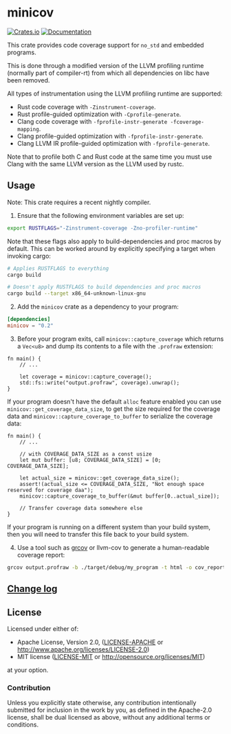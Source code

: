 minicov
=======

[![Crates.io](https://img.shields.io/crates/v/minicov.svg)](https://crates.io/crates/minicov)
[![Documentation](https://docs.rs/minicov/badge.svg)](https://docs.rs/minicov)

This crate provides code coverage support for `no_std` and embedded programs.

This is done through a modified version of the LLVM profiling runtime (normally
part of compiler-rt) from which all dependencies on libc have been removed.

All types of instrumentation using the LLVM profiling runtime are supported:
- Rust code coverage with `-Zinstrument-coverage`.
- Rust profile-guided optimization with `-Cprofile-generate`.
- Clang code coverage with `-fprofile-instr-generate -fcoverage-mapping`.
- Clang profile-guided optimization with `-fprofile-instr-generate`.
- Clang LLVM IR profile-guided optimization with `-fprofile-generate`.

Note that to profile both C and Rust code at the same time you must use Clang
with the same LLVM version as the LLVM used by rustc.

## Usage

Note: This crate requires a recent nightly compiler.

1. Ensure that the following environment variables are set up:

```sh
export RUSTFLAGS="-Zinstrument-coverage -Zno-profiler-runtime"
```

Note that these flags also apply to build-dependencies and proc
macros by default. This can be worked around by explicitly
specifying a target when invoking cargo:

```sh
# Applies RUSTFLAGS to everything
cargo build

# Doesn't apply RUSTFLAGS to build dependencies and proc macros
cargo build --target x86_64-unknown-linux-gnu
```

2. Add the `minicov` crate as a dependency to your program:

```toml
[dependencies]
minicov = "0.2"
```

3. Before your program exits, call `minicov::capture_coverage` which returns
   a `Vec<u8>` and dump its contents to a file with the `.profraw` extension:

```ignore
fn main() {
    // ...

    let coverage = minicov::capture_coverage();
    std::fs::write("output.profraw", coverage).unwrap();
}
```

If your program doesn't have the default `alloc` feature enabled you can use 
`minicov::get_coverage_data_size`, to get the size required for the coverage data 
and `minicov::capture_coverage_to_buffer` to serialize the coverage data:

```ignore
fn main() {
    // ...

    // with COVERAGE_DATA_SIZE as a const usize
    let mut buffer: [u8; COVERAGE_DATA_SIZE] = [0; COVERAGE_DATA_SIZE];
    
    let actual_size = minicov::get_coverage_data_size();
    assert!(actual_size <= COVERAGE_DATA_SIZE, "Not enough space reserved for coverage daa");
    minicov::capture_coverage_to_buffer(&mut buffer[0..actual_size]);
    
    // Transfer coverage data somewhere else
}
```

If your program is running on a different system than your build system, then
you will need to transfer this file back to your build system.

4. Use a tool such as [grcov] or llvm-cov to generate a human-readable coverage
report:

```sh
grcov output.profraw -b ./target/debug/my_program -t html -o cov_report
```

[grcov]: https://github.com/mozilla/grcov

## [Change log](CHANGELOG.md)

## License

Licensed under either of:

 * Apache License, Version 2.0, ([LICENSE-APACHE](LICENSE-APACHE) or http://www.apache.org/licenses/LICENSE-2.0)
 * MIT license ([LICENSE-MIT](LICENSE-MIT) or http://opensource.org/licenses/MIT)

at your option.

### Contribution

Unless you explicitly state otherwise, any contribution intentionally submitted
for inclusion in the work by you, as defined in the Apache-2.0 license, shall be dual licensed as above, without any
additional terms or conditions.

